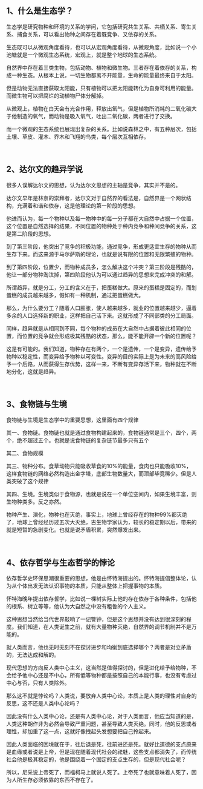 <h2>1、什么是生态学？</h2><p>生态学是研究物种和环境的关系的学问，它包括研究共生关系、共栖关系、寄生关系、捕食关系，可以看出物种之间存在着既竞争、又依存的关系。</p><p>生态既可以从微观角度看待，也可以从宏观角度看待，从微观角度，比如说一个小池塘就是一个微观生态系统，宏观上，就是整个地球的生态系统。</p><p>自然界中存在着三类生物，包括动物、植物和微生物。三者存在着依存的关系，构成一种生态。从根本上说，一切生物都离不开能量，生命的能量最终来自于太阳。</p><p>但是动物无法直接获取太阳能，只有植物可以把太阳能转化为自身可利用的能量。而微生物可以把腐烂的动植物尸体分解掉。</p><p>从微观上，植物在白天会有光合作用，释放出氧气，但是植物所消耗的二氧化碳大于他制造的氧气，而动物是吸入氧气，吐出二氧化碳，两者进行了交换。</p><p>而一个微观的生态系统也展现出复杂的关系。比如说森林之中，有五种层次，包括土壤、草皮、灌木、乔木和飞翔的鸟类，每个层次互相依存。</p><p><br></p><h2>2、达尔文的趋异学说</h2><p>很多人误解达尔文的思想，认为达尔文思想的主轴是竞争，其实并不是的。</p><p>达尔文早年是林奈的崇拜者，达尔文对于自然界的看法是，自然界是一个网状结构，充满着和谐和依存，这是他理论的第一阶段的思想。</p><p>他进而认为，每一个物种以及每一物种中的每一分子都在大自然中占据一个位置，这个位置是自然选择的结果，不同位置的物种处于种内竞争和种间竞争的关系，这是第二阶段的思想。</p><p>到了第三阶段，他突出了竞争的积极功能，通过竞争，形成更适宜生存的物种从而生存下来。而这来源于马尔萨斯的理论，也就是说有限的位置和无限繁殖的物种。</p><p>到了第四阶段，位置少，而物种成员多，怎么解决这个冲突？第三阶段是残酷的，他让一部分物种淘汰掉，第四阶段他认为可以通过趋异的思想来完成冲突的和解。</p><p>所谓趋异，就是分工，分工的含义在于，把蛋糕做大。原来的蛋糕是固定的，而划蛋糕的成员越来越多，假如有一种机制，通过把蛋糕做大。</p><p>那么，为什么要分工？随着人口膨胀，使人越来越多，就业的位置越来越少，逼着多余的人口选择新的职业，这样把自己活下来。这就形成了不同部类的分工局面。</p><p>同样，趋异就是从相同到不同，每个物种的成员在大自然中占据着彼此相同的位置，而位置的竞争就会形成极其残酷的状态，那么，能不能开辟一个新的位置呢？</p><p>这是有可能的。我们知道，物种存在有两个，一个是遗传，一个是变异，遗传给予物种以稳定性，而变异给予物种以可变性。变异的目的实际上是为未来的高风险给予一个后路，从而获得生存优势，这样一来，不断有变异存活下来，物种就在不断地分化，这就是趋异。</p><p><br></p><h2>3、食物链与生境</h2><p>食物链与生境是生态学中的重要思想，这里面有四个规律</p><p>其一、食物链。食物链也就是通过食物构建起来的，食物链通常是三个，四个，两个，绝不超过五个。也就是说食物链的复杂链节最多只有五个</p><p>其二、食物规模</p><p>其三、物种分布。食草动物只能吸收草食的10%的能量，食肉也只能吸收10%，这样食物链的网络必然构造出金字塔，底部生物数量大，而顶部毕竟稀少。但是人类突破了这个规律</p><p>其四、生境。生境类似于食物源，也就是说在一个单位空间内，如果生境丰富，则生物种类多。反之亦然。</p><p>物种产生、演化，物种也在灭绝，事实上，地球上曾经存在的物种99%都灭绝了，地球上曾经经历过五次大灭绝，古生物学家认为，较长的稳定期以后，带来的就是短暂的急剧变化。也就是说矛盾积累，突然爆发出来。</p><p><br></p><h2>4、依存哲学与生态哲学的悖论</h2><p>依存哲学史环保思潮很重要的思想，他是由怀特海提出的。怀特海提倡整体论，认为从个体出发无法认识事物的本质，只能从整体上把握事物的本质。</p><p>怀特海晚年提出依存哲学，比如说一棵树实际上他的存在依存于各种条件，包括他的根系、树立等等，他认为大自然之中没有粗鲁的个人主义。</p><p>这种思想当然给当代世界敲响了一记警钟，但是这个思想并没有达到很深刻的程度。我们知道，在人类诞生之前，就有大量物种灭绝，自然界的调节机制并不是万能的。</p><p>就人类而言，他也无时无刻不在探讨进步和均衡到底选择哪个？两者是对立矛盾的，无法达成和解的。</p><p>现代思想的方向反人类中心主义，这当然是值得探讨的，但是进化给予给物种，不会给予他中心还是不中心，所有低等物种都是按照自己的本能行事，也没有考虑过中心与否，只有人类除外。</p><p>那么这不就是悖论吗？人类说，要放弃人类中心论，本质上是人类的理性对自身的反思，这不还是人类中心论吗？</p><p>因此没有什么人类中心论，还是有人类中心论，对于人类而言，他应当知道的是，人类这种胡作非为必然会导致严重问题，甚至导致人类灭绝。同时，他的反思或者理性，却加重了这一点，这就好像拽起头发想要把自己拎起来。</p><p>因此人类面临的困境就在于，往后退是死，往前进还是死。就好比道德的支点原来是血缘或者说是上帝，但是现在随着现代社会的祛魅，这些支点都消失了，而传统社会他是极其稳定的，他是围绕着一个固定的支点生存的，但是现代社会呢？</p><p>所以，尼采说上帝死了，而福柯马上就说人死了。上帝死了也就意味着人死了，因为人所生存必须依靠的东西不存在了。</p><p></p>